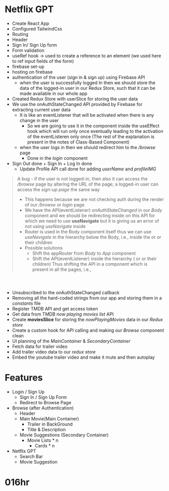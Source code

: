 # Netflix GPT

- Create React App
- Configured TailwindCss
- Routing
- Header
- Sign In/ Sign Up form
- Form validation
- useRef hook -> used to create a reference to an element (we used here to ref input fields of the form)
- firebase set-up
- hosting on firebase
- authentication of the user (sign in & sign up) using Firebase API 
    - when the user is successfully logged In then we should store the data of the logged-in user in our Redux Store, such that it can be made available in our whole app
- Created Redux Store with userSlice for storing the user data
- We use the onAuthStateChanged API provided by Firebase for extracting current user data
    - It is like an eventListener that will be activated when there is any change in the user
        - So we are going to use it in the *<BODY />* component inside the useEffect hook which will run only once eventually leading to the activation of the eventListeren only once (The rest of the explanation is present in the notes of Class-Based Component)
    - when the user logs in then we should redirect him to the */browse* page
        - Done in the *login* component
- Sign Out done + Sign In + Log In done
    - Update Profile API call done for adding *userName* and *profileIMG*
> A bug - if the user is not logged-in, then also it can access the */browse* page by altering the URL of the page; a logged-in user can access the *sign-up page* the same way
> * This happens because we are not checking auth during the render of our */browse* or *login* page
> * We have the API(eventListener) *onAuthStateChanged* in our *Body* component and we should be redirecting inside on this API for which we need to use **useNavigate** but it is giving us an error of not using *useNavigate* inside <Router> 
> * Router is used in the Body component itself thus we can use *useNavigate* in the hierarchy below the Body, i.e., inside the *<Login />* or *<Browse />* or their children
> * Possible solutions 
>   - Shift the appRouter from *Body* to *App* component  
>   - Shift the API(eventListener) inside the hierarchy (*<Login />* or *<Browse />* or their children)
> Thus shifting the API in a component which is present in all the pages, i.e., **<Header />** 
- Unsubscribed to the onAuthStateChanged callback
- Removing all the hard-coded strings from our app and storing them in a *constants* file
- Register TMDB API and get access token
- Get data from TMDB *now playing movies list* API
- Create **moviesSlice** for storing the *nowPlayingMovies* data in our *Redux store*
- Create a custom hook for API calling and making our *Browse* component clean
- UI planning of the *MainContainer* & *SecondaryContainer*
- Fetch data for trailer video
- Add trailer video data to our *redux store*
- Embed the youtube trailer video and make it mute and then autoplay  


# Features
- Login / Sign Up
    - Sign In / Sign Up Form
    - Redirect to Browse Page
- Browse (after Authentication)
    - Header
    - Main Movie(Main Container)
        - Trailer in BackGround
        - Title & Description
    - Movie Suggestions (Secondary Container)
        - Movie Lists * n
            - Cards * n
- Netflix GPT
    - Search Bar
    - Movie Suggestion


# 016hr